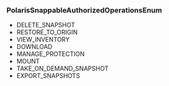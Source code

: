 ### PolarisSnappableAuthorizedOperationsEnum
- DELETE_SNAPSHOT
- RESTORE_TO_ORIGIN
- VIEW_INVENTORY
- DOWNLOAD
- MANAGE_PROTECTION
- MOUNT
- TAKE_ON_DEMAND_SNAPSHOT
- EXPORT_SNAPSHOTS
